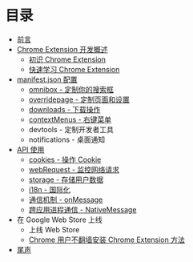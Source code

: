 # 目录

* [前言](../README.md)
* [Chrome Extension 开发概述](./overview/index.md)
  * [初识 Chrome Extension](./overview/first.md)
  * [快速学习 Chrome Extension](./overview/quickstart.md)
* [manifest.json 配置](./basics/index.md)
  * [omnibox - 定制你的搜索框](./basics/omnibox.md)
  * [overridepage - 定制页面和设置](./basics/override.md)
  * [downloads - 下载操作](./basics/downloads.md)
  * [contextMenus - 右键菜单](./basics/contextMenus.md)
  * devtools - 定制开发者工具
  * notifications - 桌面通知
* [API 使用](./advanced/index.md)
  * [cookies - 操作 Cookie](./advanced/cookies.md)
  * [webRequest - 监控网络请求](./advanced/webRequest.md)
  * [storage - 存储用户数据](./advanced/storage.md)
  * [i18n - 国际化](./advanced/i18n.md)
  * [通信机制 - onMessage](./advanced/connect.md)
  * [跨应用进程通信 - NativeMessage](./advanced/nativemessage.md)
* 在 Google Web Store 上线
  * 上线 Web Store
  * [Chrome 用户不翻墙安装 Chrome Extension 方法](./publish/install_with_gfw.md)
* [尾声](./end/index.md)
